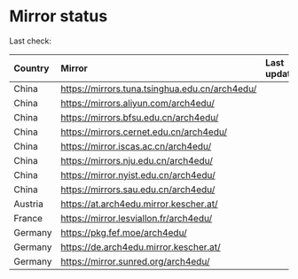 <script src="./time.js"></script>
# Mirror status
Last check: <script type="text/javascript">localize(1739719213.7401555);</script>

|Country|Mirror|Last update|
|:------|:-----|:----------|
|China|https://mirrors.tuna.tsinghua.edu.cn/arch4edu/|<script type="text/javascript">localize(1739688014);</script>|
|China|https://mirrors.aliyun.com/arch4edu/|<script type="text/javascript">localize(1739688014);</script>|
|China|https://mirrors.bfsu.edu.cn/arch4edu/|<script type="text/javascript">localize(1739688014);</script>|
|China|https://mirrors.cernet.edu.cn/arch4edu/|<script type="text/javascript">localize(1739688014);</script>|
|China|https://mirror.iscas.ac.cn/arch4edu/|<script type="text/javascript">localize(1739688014);</script>|
|China|https://mirrors.nju.edu.cn/arch4edu/|<script type="text/javascript">localize(1739601649);</script>|
|China|https://mirror.nyist.edu.cn/arch4edu/|<script type="text/javascript">localize(1739688014);</script>|
|China|https://mirrors.sau.edu.cn/arch4edu/|<script type="text/javascript">localize(1731653531);</script>|
|Austria|https://at.arch4edu.mirror.kescher.at/|<script type="text/javascript">localize(1739688014);</script>|
|France|https://mirror.lesviallon.fr/arch4edu/|<script type="text/javascript">localize(1739688014);</script>|
|Germany|https://pkg.fef.moe/arch4edu/|<script type="text/javascript">localize(1739688014);</script>|
|Germany|https://de.arch4edu.mirror.kescher.at/|<script type="text/javascript">localize(1739688014);</script>|
|Germany|https://mirror.sunred.org/arch4edu/|<script type="text/javascript">localize(1739688014);</script>|

<script src="./tablefilter/tablefilter.js"></script>
<script src="./table.js"></script>